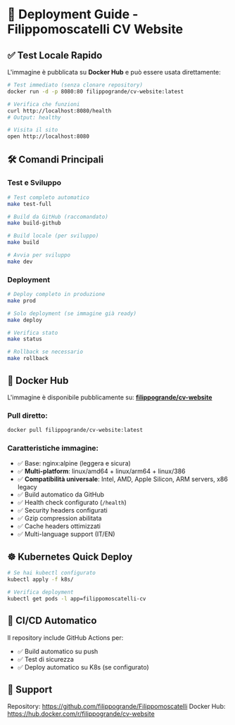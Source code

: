 # 🚀 Deployment Guide - Filippomoscatelli CV Website

## ✅ Test Locale Rapido

L'immagine è pubblicata su **Docker Hub** e può essere usata direttamente:

```bash
# Test immediato (senza clonare repository)
docker run -d -p 8080:80 filippogrande/cv-website:latest

# Verifica che funzioni
curl http://localhost:8080/health
# Output: healthy

# Visita il sito
open http://localhost:8080
```

## 🛠️ Comandi Principali

### Test e Sviluppo

```bash
# Test completo automatico
make test-full

# Build da GitHub (raccomandato)
make build-github

# Build locale (per sviluppo)
make build

# Avvia per sviluppo
make dev
```

### Deployment

```bash
# Deploy completo in produzione
make prod

# Solo deployment (se immagine già ready)
make deploy

# Verifica stato
make status

# Rollback se necessario
make rollback
```

## 🐳 Docker Hub

L'immagine è disponibile pubblicamente su:
**[filippogrande/cv-website](https://hub.docker.com/r/filippogrande/cv-website)**

### Pull diretto:
```bash
docker pull filippogrande/cv-website:latest
```

### Caratteristiche immagine:
- ✅ Base: nginx:alpine (leggera e sicura)
- ✅ **Multi-platform**: linux/amd64 + linux/arm64 + linux/386
- ✅ **Compatibilità universale**: Intel, AMD, Apple Silicon, ARM servers, x86 legacy
- ✅ Build automatico da GitHub
- ✅ Health check configurato (`/health`)
- ✅ Security headers configurati
- ✅ Gzip compression abilitata
- ✅ Cache headers ottimizzati
- ✅ Multi-language support (IT/EN)

## ☸️ Kubernetes Quick Deploy

```bash
# Se hai kubectl configurato
kubectl apply -f k8s/

# Verifica deployment
kubectl get pods -l app=filippomoscatelli-cv
```

## 🤖 CI/CD Automatico

Il repository include GitHub Actions per:
- ✅ Build automatico su push
- ✅ Test di sicurezza
- ✅ Deploy automatico su K8s (se configurato)

## 📧 Support

Repository: https://github.com/filippogrande/Filippomoscatelli
Docker Hub: https://hub.docker.com/r/filippogrande/cv-website
